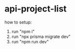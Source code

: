# api-project-list

how to setup:

1. run "npm i"
2. run "npx prisma migrate dev"
3. run "npm run dev"
